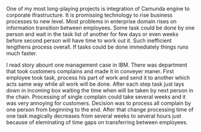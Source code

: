 One of my most long-playing projects is integration of Camunda engine to corporate ifrastructure.
It is promissing technology to rise business processes to new level.
Most problems in enterprise domain rises on information transition between employees.
Some task could be done by one person and wait in the task list of another for few days or even weeks before second person will have time to work out it.
Such inefficient lengthens process overall. If tasks could be done immediately things runs much faster.

I read story abount one management case in IBM.
There was department that took customers complains and made it in conveyer maner.
First employee took task, process his part of work and send it to another which acts same way while all work will be done.
After each step task just lays down in incoming box waiting the time when will be taken by next person in the chain.
Processing of single complain could take several weeks and it was very annoying for customers.
Decision was to process all complain by one person from beginning to the end.
After that change processing time of one task magically decreases from several weeks to several hours just because of eleminating of time gaps on transferring between employees.

